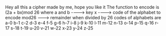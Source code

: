 Hey all this a cipher made by me, hope you like it
The function to encode is (2a + bx)mod 26
where a and b ----> key 
x ----> code of the alphabet to encode
mod26 ---> remainder when divided by 26
codes of alphabets are 
a-0
b-1
c-2
d-3
e-4
f-5
g-6
h-7
i-8
j-9
k-10
l-11
m-12
n-13
o-14
p-15
q-16
r-17
s-18
t-19
u-20
v-21
w-22
x-23
y-24
z-25
